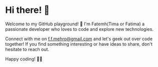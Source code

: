 # Hi there! 👋

Welcome to my GitHub playground! 🚀 I'm Fatemh(Tima or Fatima) a passionate developer who loves to code and explore new technologies. 


Connect with me on f.f.mehro@gmail.com and let's geek out over code together! If you find something interesting or have ideas to share, don't hesitate to reach out.

Happy coding! 🚀✨
